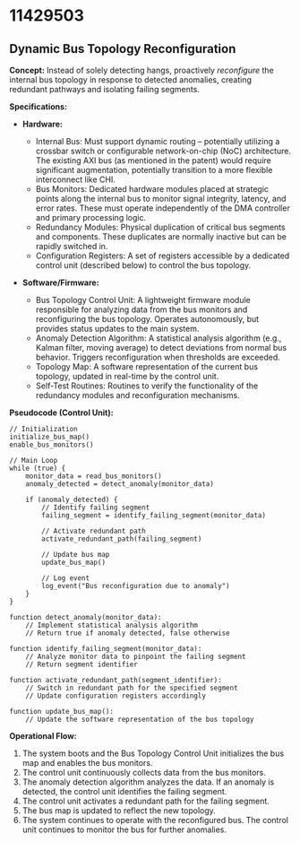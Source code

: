 # 11429503

## Dynamic Bus Topology Reconfiguration

**Concept:** Instead of solely detecting hangs, proactively *reconfigure* the internal bus topology in response to detected anomalies, creating redundant pathways and isolating failing segments.

**Specifications:**

*   **Hardware:**
    *   Internal Bus: Must support dynamic routing – potentially utilizing a crossbar switch or configurable network-on-chip (NoC) architecture.  The existing AXI bus (as mentioned in the patent) would require significant augmentation, potentially transition to a more flexible interconnect like CHI.
    *   Bus Monitors: Dedicated hardware modules placed at strategic points along the internal bus to monitor signal integrity, latency, and error rates. These must operate independently of the DMA controller and primary processing logic.
    *   Redundancy Modules: Physical duplication of critical bus segments and components. These duplicates are normally inactive but can be rapidly switched in.
    *   Configuration Registers: A set of registers accessible by a dedicated control unit (described below) to control the bus topology.

*   **Software/Firmware:**
    *   Bus Topology Control Unit: A lightweight firmware module responsible for analyzing data from the bus monitors and reconfiguring the bus topology.  Operates autonomously, but provides status updates to the main system.
    *   Anomaly Detection Algorithm: A statistical analysis algorithm (e.g., Kalman filter, moving average) to detect deviations from normal bus behavior. Triggers reconfiguration when thresholds are exceeded.
    *   Topology Map: A software representation of the current bus topology, updated in real-time by the control unit.
    *   Self-Test Routines: Routines to verify the functionality of the redundancy modules and reconfiguration mechanisms.

**Pseudocode (Control Unit):**

```
// Initialization
initialize_bus_map()
enable_bus_monitors()

// Main Loop
while (true) {
    monitor_data = read_bus_monitors()
    anomaly_detected = detect_anomaly(monitor_data)

    if (anomaly_detected) {
        // Identify failing segment
        failing_segment = identify_failing_segment(monitor_data)

        // Activate redundant path
        activate_redundant_path(failing_segment)

        // Update bus map
        update_bus_map()

        // Log event
        log_event("Bus reconfiguration due to anomaly")
    }
}

function detect_anomaly(monitor_data):
    // Implement statistical analysis algorithm
    // Return true if anomaly detected, false otherwise

function identify_failing_segment(monitor_data):
    // Analyze monitor data to pinpoint the failing segment
    // Return segment identifier

function activate_redundant_path(segment_identifier):
    // Switch in redundant path for the specified segment
    // Update configuration registers accordingly

function update_bus_map():
    // Update the software representation of the bus topology
```

**Operational Flow:**

1.  The system boots and the Bus Topology Control Unit initializes the bus map and enables the bus monitors.
2.  The control unit continuously collects data from the bus monitors.
3.  The anomaly detection algorithm analyzes the data. If an anomaly is detected, the control unit identifies the failing segment.
4.  The control unit activates a redundant path for the failing segment.
5.  The bus map is updated to reflect the new topology.
6.  The system continues to operate with the reconfigured bus.  The control unit continues to monitor the bus for further anomalies.